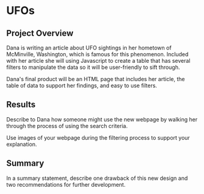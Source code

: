 # UFOs

## Project Overview
Dana is writing an article about UFO sightings in her hometown of McMinville, Washington, which is famous for this phenomenon. Included with her article she will using Javascript to create a table that has several filters to manipulate the data so it will be user-friendly to sift through.

Dana's final product will be an HTML page that includes her article, the table of data to support her findings, and easy to use filters.

## Results
Describe to Dana how someone might use the new webpage by walking her through the process of using the search criteria.

Use images of your webpage during the filtering process to support your explanation.

## Summary
In a summary statement, describe one drawback of this new design and two recommendations for further development.
